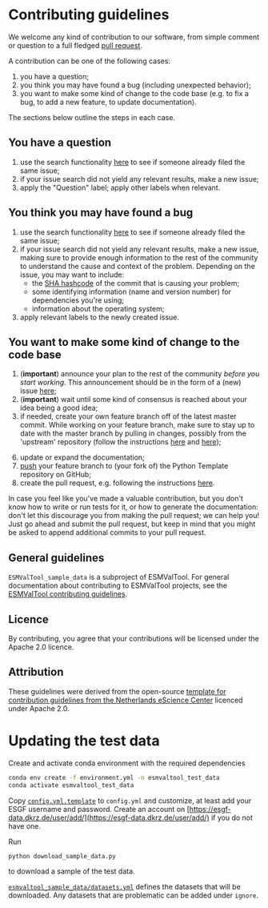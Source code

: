 # Contributing guidelines

We welcome any kind of contribution to our software, from simple comment or question to a full fledged [pull request][1].

A contribution can be one of the following cases:

1. you have a question;
2. you think you may have found a bug (including unexpected behavior);
3. you want to make some kind of change to the code base (e.g. to fix a bug, to add a new feature, to update documentation).

The sections below outline the steps in each case.

## You have a question

1. use the search functionality [here][2] to see if someone already filed the same issue;
2. if your issue search did not yield any relevant results, make a new issue;
3. apply the "Question" label; apply other labels when relevant.

## You think you may have found a bug

1. use the search functionality [here][2] to see if someone already filed the same issue;
2. if your issue search did not yield any relevant results, make a new issue, making sure to provide enough information to the rest of the community to understand the cause and context of the problem. Depending on the issue, you may want to include:
    - the [SHA hashcode][3] of the commit that is causing your problem;
    - some identifying information (name and version number) for dependencies you're using;
    - information about the operating system;
3. apply relevant labels to the newly created issue.

## You want to make some kind of change to the code base

1. (**important**) announce your plan to the rest of the community _before you start working_. This announcement should be in the form of a (new) issue [here][2];
2. (**important**) wait until some kind of consensus is reached about your idea being a good idea;
3. if needed, create your own feature branch off of the latest master commit. While working on your feature branch, make sure to stay up to date with the master branch by pulling in changes, possibly from the 'upstream' repository (follow the instructions [here][4] and [here][5]);
<!-- 4. make sure the existing tests still work by running ``python setup.py test``; -->
<!-- 5. add your own tests (if necessary); -->
6. update or expand the documentation;
7. [push][6] your feature branch to (your fork of) the Python Template repository on GitHub;
8. create the pull request, e.g. following the instructions [here][7].

In case you feel like you've made a valuable contribution, but you don't know how to write or run tests for it, or how to generate the documentation: don't let this discourage you from making the pull request; we can help you! Just go ahead and submit the pull request, but keep in mind that you might be asked to append additional commits to your pull request.

## General guidelines

`ESMValTool_sample_data` is a subproject of ESMValTool. For general documentation about contributing to ESMValTool projects, see the [ESMValTool contributing guidelines][8].

## Licence

By contributing, you agree that your contributions will be licensed under the Apache 2.0 licence.

## Attribution

These guidelines were derived from the open-source [template for contribution guidelines from the Netherlands eScience Center][9] licenced under Apache 2.0.

[1]: https://help.github.com/articles/about-pull-requests/
[2]: https://github.com/ESMValGroup/ESMValTool_sample_data/issues
[3]: https://help.github.com/articles/autolinked-references-and-urls/#commit-shas
[4]: https://help.github.com/articles/configuring-a-remote-for-a-fork/
[5]: https://help.github.com/articles/syncing-a-fork/
[6]: https://help.github.com/articles/pushing-commits-to-a-remote-repository
[7]: https://help.github.com/articles/creating-a-pull-request/
[8]: https://docs.esmvaltool.org/projects/esmvaltool/en/latest/contributing.html
[9]: https://github.com/NLeSC/python-template/blob/master/CONTRIBUTING.md


# Updating the test data

Create and activate conda environment with the required dependencies
```bash
conda env create -f environment.yml -n esmvaltool_test_data
conda activate esmvaltool_test_data
```

Copy [`config.yml.template`](config.yml.template) to `config.yml` and customize, at least add your
ESGF username and password.
Create an account on [https://esgf-data.dkrz.de/user/add/](https://esgf-data.dkrz.de/user/add/) if you do not have one.

Run
```bash
python download_sample_data.py
```
to download a sample of the test data.

[`esmvaltool_sample_data/datasets.yml`](esmvaltool_sample_data/datasets.yml) defines the datasets that will be downloaded. Any datasets that are problematic can be added under `ignore`.
